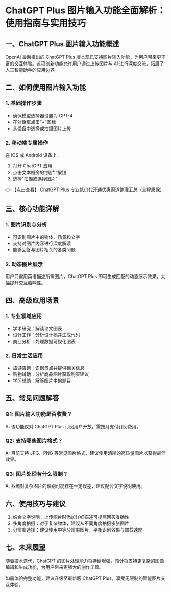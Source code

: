 # ChatGPT Plus 图片输入功能全面解析：使用指南与实用技巧

## 一、ChatGPT Plus 图片输入功能概述

OpenAI 最新推出的 ChatGPT Plus 版本现已支持图片输入功能，为用户带来更丰富的交互体验。这项创新功能允许用户通过上传图片与 AI 进行深度交流，拓展了人工智能助手的应用边界。

## 二、如何使用图片输入功能

### 1. 基础操作步骤
- 确保模型选择器设置为 GPT-4
- 在对话框点击"+"图标
- 从设备中选择或拍摄图片上传

### 2. 移动端专属操作
在 iOS 或 Android 设备上：
1. 打开 ChatGPT 应用
2. 点击文本框旁的"照片"按钮
3. 选择"拍摄或选择图片"

👉 [【点击查看】 ChatGPT Plus 专业低价代开通优惠渠道整理汇总（全程质保）](https://bit.ly/DaiKai)

## 三、核心功能详解

### 1. 图片识别与分析
- 可识别图片中的物体、场景和文字
- 支持对图片内容进行深度解读
- 能够回答与图片相关的各类问题

### 2. 动态图片展示
用户只需用英语描述所需图片，ChatGPT Plus 即可生成匹配的动态展示效果，大幅提升交互趣味性。

## 四、高级应用场景

### 1. 专业领域应用
- 学术研究：解读论文图表
- 设计工作：分析设计稿并生成代码
- 商业分析：处理数据可视化图表

### 2. 日常生活应用
- 旅游咨询：识别景点并提供相关信息
- 购物辅助：分析商品图片获取购买建议
- 学习辅助：解答图片中的题目

## 五、常见问题解答

### Q1: 图片输入功能是否收费？
A: 该功能仅对 ChatGPT Plus 订阅用户开放，需按月支付订阅费用。

### Q2: 支持哪些图片格式？
A: 目前支持 JPG、PNG 等常见图片格式，建议使用清晰的高质量图片以获得最佳效果。

### Q3: 图片处理有什么限制？
A: 系统对复杂图片的识别可能存在一定误差，建议配合文字说明使用。

## 六、使用技巧与建议

1. 结合文字说明：上传图片时添加详细描述可提高回答准确性
2. 多角度拍摄：对于复杂物体，建议从不同角度拍摄多张图片
3. 分辨率选择：建议使用中等分辨率图片，平衡识别效果与加载速度

## 七、未来展望

随着技术迭代，ChatGPT 的图片处理能力将持续增强，预计将支持更复杂的图像编辑和生成功能，为用户带来更强大的创作工具。

如需体验完整功能，建议升级至最新版 ChatGPT Plus，享受无限制的智能图片交互体验。